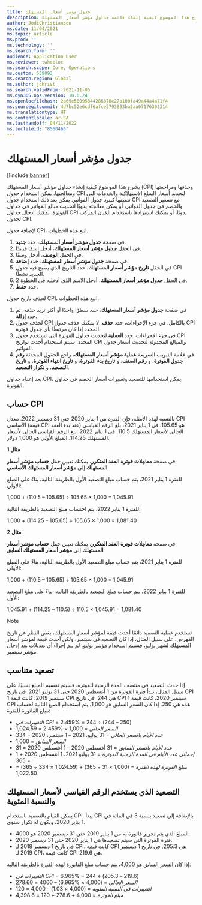 ```yaml
---
title: جدول مؤشر أسعار المستهلك
description: يشرح هذا الموضوع كيفية إنشاء قائمة جداول مؤشر أسعار المستهلك (CPI) التي تحصل عليها من الإنترنت للمساعدة في تحديد رسوم التصعيد في فوترة الاشتراك.
author: JodiChristiansen
ms.date: 11/04/2021
ms.topic: article
ms.prod: ''
ms.technology: ''
ms.search.form: ''
audience: Application User
ms.reviewer: twheeloc
ms.search.scope: Core, Operations
ms.custom: 539093
ms.search.region: Global
ms.author: jchrist
ms.search.validFrom: 2021-11-05
ms.dyn365.ops.version: 10.0.24
ms.openlocfilehash: 2a69e58095844286878e27a100fa49a44a4a71f4
ms.sourcegitcommit: 4d7bc52e6cdf6afce3793893ba2aa07176302314
ms.translationtype: HT
ms.contentlocale: ar-SA
ms.lasthandoff: 04/11/2022
ms.locfileid: "8560465"
---
```

# <a name="consumer-price-index-schedule"></a>جدول مؤشر أسعار المستهلك

[!include [banner](../includes/banner.md)]

يشرح هذا الموضوع كيفية إنشاء جداول مؤشر أسعار المستهلك (CPI) وحذفها ومراجعتها ومعالجتها. يمكن استخدام جدول CPI لتحديد أسعار السلع الاستهلاكية والخدمات التي تضيفها كبنود جدول الفواتير. يمكن بعد ذلك استخدام جدول CPI مع تسعير التصعيد والخصم في جدول الفواتير، أو يمكن معالجته يدويًا لتحديث مبالغ الفواتير في جداول الفوترة. يمكنك إدخال جداول CPI يدويًا، أو يمكنك استيرادها باستخدام الكيان المركب لجدول CPI.

لإضافة جدول CPI، اتبع هذه الخطوات.

1. في صفحة **جدول مؤشر أسعار المستهلك**، حدد **جديد**.
2. في الحقل **جدول مؤشر أسعار المستهلك**، أدخل اسمًا فريدًا.
3. في الحقل **الوصف**، أدخل وصفًا.
4. في صفحة **جدول مؤشر أسعار المستهلك**، حدد **إضافة**.
5. في الحقل **تاريخ مؤشر أسعار المستهلك**، حدد التاريخ الذي يصبح فيه جدول CPI الجديد نشطًا.
6. في الحقل **جدول مؤشر أسعار المستهلك**، أدخل الاسم الذي أدخلته في الخطوة 2.
7. حدد **حفظ**.

لحذف تاريخ جدول CPI، اتبع هذه الخطوات.

1. في صفحة **جدول مؤشر أسعار المستهلك**، حدد سطرًا واحدًا أو أكثر تريد حذفه، ثم حدد **إزالة**.
2. لحذف جدول CPI بالكامل، في جزء الإجراءات، حدد **حذف**. لا يمكنك حذف جدول CPI المحدد إذا كان مرتبطًا بأي جدول فوترة.
3. في جزء الإجراءات، حدد **العملية** لتحديث جداول الفوترة التي تستخدم جدول CPI المحدد. سيتم استخدام أحدث تواريخ CPI والمبالغ المجدولة لتحديث أسعار جدول الفواتير.
4. في علامة التبويب السريعة **عملية مؤشر أسعار المستهلك**، راجع الحقول المحدثة **رقم جدول الفوترة**، و **رقم الصنف**، و **تاريخ بدء الفوترة**، و **تاريخ انتهاء الفوترة**، و **تاريخ التصعيد**، و **تكرار التصعيد**.

بعد إعداد جداول CPI، يمكن استخدامها للتصعيد وتغييرات أسعار الخصم في جداول الفوترة.

## <a name="cpi-calculation"></a>حساب CPI

بالنسبة لهذه الأمثلة، فإن الفترة من 1 يناير 2020 حتى 31 ديسمبر 2022. معدل CPI الأساسي (قيمة CPI عند بدء العقد) هو 105.65. في 1 يناير 2021، بلغ الرقم القياسي الحالي لأسعار المستهلك 110.5. في 1 يناير 2022، بلغ الرقم القياسي الحالي لأسعار المستهلك 114.25. المبلغ الأولي هو 1,000 دولار.

**مثال 1**

في صفحة **معامِلات فوترة العقد المتكرر**، يمكنك تعيين حقل **حساب مؤشر أسعار المستهلك** إلى **مؤشر أسعار المستهلك الأساسي**.

للفترة 1 يناير 2021، يتم حساب مبلغ التصعيد الأول بالطريقة التالية، بناءً على المبلغ الأولي:

1,000 + (110.5 – 105.65) &divide; 105.65 &times; 1,000 = 1,045.91

للفترة 1 يناير 2022، يتم احتساب مبلغ التصعيد بالطريقة التالية:

1,000 + (114.25 – 105.65) &divide; 105.65 &times; 1,000 = 1,081.40

**مثال 2**

في صفحة **معامِلات فوترة العقد المتكرر**، يمكنك تعيين حقل **حساب مؤشر أسعار المستهلك** إلى **مؤشر أسعار المستهلك السابق**.

للفترة 1 يناير 2021، يتم حساب مبلغ التصعيد الأول بالطريقة التالية، بناءً على المبلغ الأولي:

1,000 + (110.5 – 105.65) &divide; 105.65 &times; 1,000 = 1,045.91

للفترة 1 يناير 2022، يتم حساب مبلغ التصعيد بالطريقة التالية، بناءً على مبلغ التصعيد الأول:

1,045.91 + (114.25 – 110.5) &divide; 110.5 &times; 1,045.91 = 1,081.40

> [!NOTE]
> تستخدم عملية التصعيد دائمًا أحدث قيمة لمؤشر أسعار المستهلك، بغض النظر عن تاريخ الفهرس. على سبيل المثال، إذا كان التصعيد في سبتمبر، ولكن أحدث قيمة لمؤشر أسعار المستهلك لشهر يوليو، فسيتم استخدام مؤشر يوليو. لم يتم إجراء أي تعديلات بعد إدخال مؤشر سبتمبر.

## <a name="prorated-escalation"></a>تصعيد متناسب

إذا حدث التصعيد في منتصف المدة الزمنية للفوترة، فسيتم تقسيم المبلغ نسبيًا. على سبيل المثال، تبدأ فترة الفوترة من 1 أغسطس 2020 حتى 31 يوليو 2021. في تاريخ CPI 1 سبتمبر 2019، كانت قيمة CPI هي 244. في تاريخ CPI 1 سبتمبر 2020، كانت قيمة CPI هذه هي 250. إذا كان السعر السابق هو 1,000، يتم استخدام الصيغ التالية لحساب مبلغ الفاتورة للفترة:

* *التغييرات في CPI* = ‏(250 – 244) &divide; ‏244 ‏= 2.459%
* *السعر الحالي* =‏ 1,000 &times; ‏2.459% =‏ 1,024.59
* *عدد الأيام بالسعر الحالي* ‏= 31 يوليو، 2021 – 1 سبتمبر، 2020 = 334
* *السعر السابق* =‏ 1,000
* *عدد الأيام بالسعر السابق* ‏= 31 أغسطس 2020 – 1 أغسطس 2020 = 31
* *إجمالي عدد الأيام في المدة الزمنية للفوترة* ‏= 31 يوليو 2021، 1 أغسطس 2020 + 1 = 365
* *مبلغ الفوترة لهذه الفترة* = ‏(1,000 &times; 31 &divide; 365) ‏+ (1,024.59 &times; 334 &divide; 365) =‏ 1,022.50

## <a name="escalation-that-uses-the-cpi-and-percentage"></a>التصعيد الذي يستخدم الرقم القياسي لأسعار المستهلك والنسبة المئوية

يمكن القيام بالتصعيد باستخدام CPI. يبدأ CPI بالإضافة إلى تصعيد بنسبة 3 في المائة في 1 يناير 2020، ويكون له تكرار سنوي.

- المبلغ الذي يتم تحرير فاتورة به من 1 يناير 2019 حتى 31 ديسمبر 2020 هو 4000.
- فترة الفوترة التي سيتم تصعيدها هي 1 يناير 2020 حتى 31 ديسمبر 2020.
- في تاريخ 1 ديسمبر 2018 لـ CPI، كانت قيمة CPI هي 205.3. في تاريخ 1 ديسمبر 2019 لـ CPI، كانت قيمة CPI هي 219.6.

إذا كان السعر السابق هو 4,000، يتم حساب مبلغ الفاتورة لهذه الفترة بالطريقة التالية:

- *التغييرات في CPI* = ‏(219.6 – 205.3) &divide; ‏244 ‏= 6.965%
- *السعر الحالي* = ‏(4,000 &times; 6.965%)‏ – 4000 =‏‏ 278.60
- *التغييرات في النسبة المئوية* = ‏(4,000 &times; 1.03)‏ – 4,000 ‏=‏ 120
- *مبلغ الفوترة* =‏ 4,000 + 278.6 + 120 ‏=‏ 4,398.6

